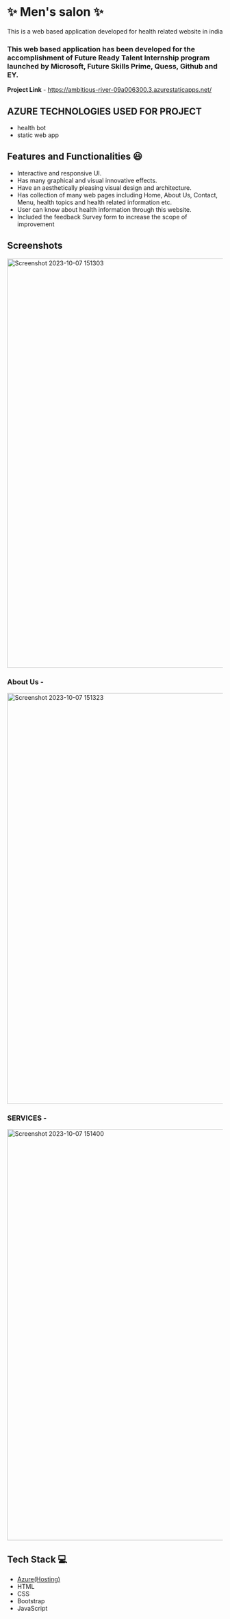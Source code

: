# ✨ Men's salon ✨

This is a web based application developed for health related website in india

### This web based application has been developed for the accomplishment of Future Ready Talent Internship program launched by Microsoft, Future Skills Prime, Quess, Github and EY.


**Project Link** - https://ambitious-river-09a006300.3.azurestaticapps.net/

##  AZURE TECHNOLOGIES USED FOR PROJECT
 - health bot
 - static web app 


## Features and Functionalities 😃

- Interactive and responsive UI.
- Has many graphical and visual innovative effects.
- Have an aesthetically pleasing visual design and architecture.
- Has collection of many web pages including Home, About Us, Contact, Menu, health topics and health related information etc.
- User can know about health information through this website.
- Included the feedback Survey form to increase the scope of improvement 

## Screenshots

 



   <img width="955" alt="Screenshot 2023-10-07 151303" src="https://github.com/thisisjeetbhatt/project1/assets/93563887/618b9971-708d-41e3-911a-b938bd51220f">


### About Us -



<img width="959" alt="Screenshot 2023-10-07 151323" src="https://github.com/thisisjeetbhatt/project1/assets/93563887/f4b77651-2630-4cbc-a002-3fb19f030491">



### SERVICES -


<img width="960" alt="Screenshot 2023-10-07 151400" src="https://github.com/thisisjeetbhatt/project1/assets/93563887/deda51a4-bd3f-48b8-a04c-caf38cecbb7b">



## Tech Stack 💻

- [Azure(Hosting)](https://azure.microsoft.com/en-in/features/azure-portal/)
- HTML
- CSS
- Bootstrap
- JavaScript
